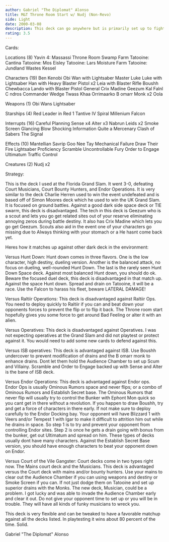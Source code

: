 ```yaml
---
author: Gabriel "The Diplomat" Alonso
title: M&T Throne Room Start w/ Nudj (Non-Revo)
side: Light
date: 2000-03-08
description: This deck can go anywhere but is primarily set up to fight on Tatooine and has a modest space package.
rating: 3.5
---
```

Cards: 

Locations (8)
Yavin 4: Massassi Throne Room
Swamp
Farm
Tatooine: Cantina
Tatooine: Mos Eisley
Tatooine: Lars Moisture Farm
Tatooine: Jundland Wastes
Kessel

Characters (19)
Ben Kenobi
Obi Wan with Lightsaber
Master Luke
Luke with Lightsaber
Han with Heavy Blaster Pistol x2
Leia with Blaster Rifle
Boushh
Chewbacca
Lando with Blaster Pistol
General Crix Madine
Geezum
Kal Falnl C ndros
Commander Wedge
Twass Khaa
Orrimaarko
B omarr Monk x2
Oola

Weapons (1)
Obi Wans Lightsaber

Starships (4)
Red Leader in Red 1
Tantive IV
Spiral
Millenium Falcon

Interrupts (16)
Careful Planning
Sense x4
Alter x3
Nabrun Leids x2
Smoke Screen
Glancing Blow
Shocking Information
Quite a Mercenary
Clash of Sabers
The Signal

Effects (10)
Mantellian Savrip
Goo Nee Tay
Mechanical Failure
Draw Their Fire
Lightsaber Proficiency
Scramble
Uncontrollable Fury
Order to Engage
Ultimatum
Traffic Control

Creatures (2)
Nudj x2


Strategy: 

This is the deck I used at the Florida Grand Slam. It went 3-0, defeating Court Musicians, Court Bounty Hunters, and Endor Operations. It is very similar to the deck Charlie Herren used to win the event undefeated and is based off of Simon Moores deck which he used to win the UK Grand Slam. It is focused on ground battles. Against a good dark side space deck or TIE swarm, this deck is disadvantaged. The tech in this deck is Geezum who is a scout and lets you go get related sites out of your reserve eliminating annoying zeros during battle destiny. It also has Crix Madine which lets you go get Geezum. Scouts also aid in the event one of your characters go missing due to Always thinking with your stomach or a He hasnt come back yet.

Heres how it matches up against other dark deck in the environment:

Versus Hunt Down: Hunt down comes in three flavors. One is the low character, high destiny, dueling version. Another is the balanced attack, no focus on dueling, well-rounded Hunt Down. The last is the rarely seen Hunt Down Space deck. Against most balanced Hunt down, you should do ok. Beware the focused duel deck, this deck is disadvantaged in that match up. Against the space Hunt down. Spread and drain on Tatooine, it will be a race. Use the Falcon to harass his fleet, beware LATERAL DAMAGE!

Versus Raltiir Operations: This deck is disadvantaged against Raltiir Ops. You need to deploy quickly to Raltiir if you can and beat down your opponents forces to prevent the flip or to flip it back. The Throne room start hopefully gives you some force to get around Bad Feeling or alter it with an alien.

Versus Operatives: This deck is disadvantaged against Operatives. I was not expecting operatives at the Grand Slam and did not playtest or protect against it. You would need to add some new cards to defend against this.

Versus ISB operatives: This deck is advantaged against ISB. Use Boushh undercover to prevent modification of drains and the B omarr monk to enhance drains. Dont let them hold the Audience Chamber to set up Scum and Villainy. Scramble and Order to Engage backed up with Sense and Alter is the bane of ISB deck.

Versus Endor Operations: This deck is advantaged against Endor ops. Endor Ops is usually Ominous Rumors space and never flips; or a combo of Ominous Rumors and Establish Secret base. The Ominous Rumors that never flip will usually try to control the Bunker with Ephont Mon quick so you cant get in there without a revolution. If you happen to draw Boushh, try and get a force of characters in there early. If not make sure to deploy carefully to the Endor Docking bay. Your opponent will have Blizzard 1 with Veers and/or Tempest 1 with Igar to make it difficult to attrition him out while he drains in space. So step 1 is to try and prevent your opponent from controlling Endor sites. Step 2 is once he gets a drain going with bonus from the bunker, get out Ultimatum and spread on him. These types of decks usually dont have many characters. Against the Establish Secret Base version, you should have enough characters to beat your opponent down on Endor.

Versus Court of the Vile Gangster: Court decks come in two types right now. The Mains court deck and the Musicians. This deck is advantaged versus the Court deck with mains and/or bounty hunters. Use your mains to clear out the Audience Chamber if you can using weapons and destiny or Smoke Screen if you can. If not just dodge them on Tatooine and set up superior drains with the Monks. The new deck, Musician, could be a problem. I got lucky and was able to invade the Audience Chamber early and clear it out. Do not give your opponent time to set up or you will be in trouble. They will have all kinds of funky musicians to wreck you.

This deck is very flexible and can be tweaked to have a favorable matchup against all the decks listed. In playtesting it wins about 80 percent of the time. Solid.

Gabriel "The Diplomat" Alonso 